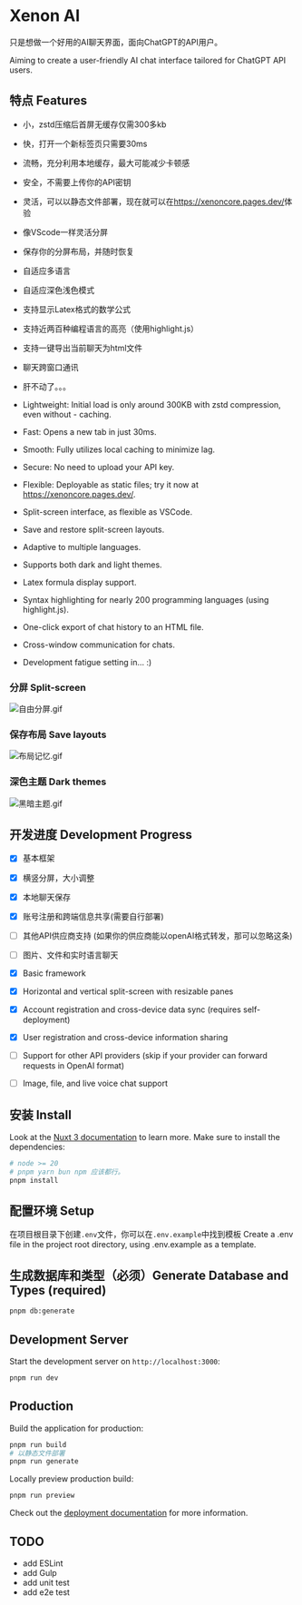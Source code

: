 # Xenon AI

只是想做一个好用的AI聊天界面，面向ChatGPT的API用户。

Aiming to create a user-friendly AI chat interface tailored for ChatGPT API users.

## 特点 Features

- 小，zstd压缩后首屏无缓存仅需300多kb
- 快，打开一个新标签页只需要30ms
- 流畅，充分利用本地缓存，最大可能减少卡顿感
- 安全，不需要上传你的API密钥
- 灵活，可以以静态文件部署，现在就可以在<https://xenoncore.pages.dev/>体验
- 像VScode一样灵活分屏
- 保存你的分屏布局，并随时恢复
- 自适应多语言
- 自适应深色浅色模式
- 支持显示Latex格式的数学公式
- 支持近两百种编程语言的高亮（使用highlight.js）
- 支持一键导出当前聊天为html文件
- 聊天跨窗口通讯
- 肝不动了。。。

- Lightweight: Initial load is only around 300KB with zstd compression, even without - caching.
- Fast: Opens a new tab in just 30ms.
- Smooth: Fully utilizes local caching to minimize lag.
- Secure: No need to upload your API key.
- Flexible: Deployable as static files; try it now at <https://xenoncore.pages.dev/>.
- Split-screen interface, as flexible as VSCode.
- Save and restore split-screen layouts.
- Adaptive to multiple languages.
- Supports both dark and light themes.
- Latex formula display support.
- Syntax highlighting for nearly 200 programming languages (using highlight.js).
- One-click export of chat history to an HTML file.
- Cross-window communication for chats.
- Development fatigue setting in… :)

### 分屏 Split-screen

![自由分屏.gif](https://www.freeimg.cn/i/2024/11/01/6724aa6a2d1c2.gif)

### 保存布局 Save layouts

![布局记忆.gif](https://www.freeimg.cn/i/2024/11/01/6724aa654ac2a.gif)

### 深色主题 Dark themes

![黑暗主题.gif](https://www.freeimg.cn/i/2024/11/01/6724aa3fb1248.gif)

## 开发进度 Development Progress

- [x] 基本框架
- [x] 横竖分屏，大小调整
- [x] 本地聊天保存
- [x] 账号注册和跨端信息共享(需要自行部署)
- [ ] 其他API供应商支持 (如果你的供应商能以openAI格式转发，那可以忽略这条)
- [ ] 图片、文件和实时语言聊天

- [x] Basic framework
- [x] Horizontal and vertical split-screen with resizable panes
- [x] Account registration and cross-device data sync (requires self-deployment)
- [x] User registration and cross-device information sharing
- [ ] Support for other API providers (skip if your provider can forward requests in OpenAI format)
- [ ] Image, file, and live voice chat support

## 安装 Install

Look at the [Nuxt 3 documentation](https://nuxt.com/docs/getting-started/introduction) to learn more.
Make sure to install the dependencies:

```bash
# node >= 20
# pnpm yarn bun npm 应该都行。
pnpm install
```

## 配置环境 Setup

在项目根目录下创建`.env`文件，你可以在`.env.example`中找到模板
Create a .env file in the project root directory, using .env.example as a template.

## 生成数据库和类型（必须）Generate Database and Types (required)

```bash
pnpm db:generate
```

## Development Server

Start the development server on `http://localhost:3000`:

```bash
pnpm run dev

```

## Production

Build the application for production:

```bash
pnpm run build
# 以静态文件部署
pnpm run generate

```

Locally preview production build:

```bash
pnpm run preview
```

Check out the [deployment documentation](https://nuxt.com/docs/getting-started/deployment) for more information.

## TODO

- add ESLint
- add Gulp
- add unit test
- add e2e test
